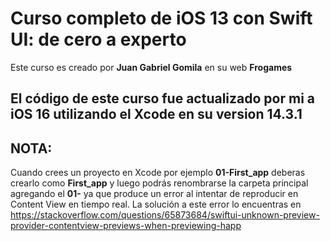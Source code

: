 # Curso completo de iOS 13 con Swift UI: de cero a experto

Este curso es creado por **Juan Gabriel Gomila** en su web **Frogames**

## El código de este curso fue actualizado por mi a iOS 16 utilizando el Xcode en su version 14.3.1

## NOTA:

Cuando crees un proyecto en Xcode por ejemplo **01-First_app** deberas crearlo como **First_app** y luego podrás renombrarse la carpeta principal agregando el **01-** ya que produce un error al intentar de reproducir en Content View en tiempo real.
La solución a este error lo encuentras en https://stackoverflow.com/questions/65873684/swiftui-unknown-preview-provider-contentview-previews-when-previewing-happ